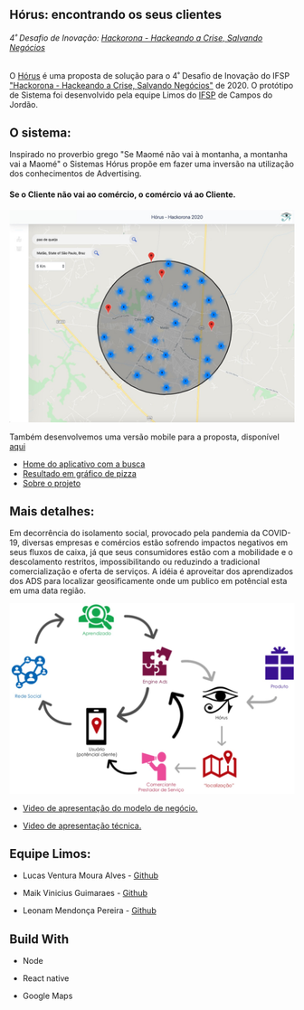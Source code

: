 ## Hórus: encontrando os seus clientes

###### 4˚ Desafio de Inovação: [Hackorona - Hackeando a Crise, Salvando Negócios](https://inova.ifsp.edu.br/index.php/editais/184-edital-149-2020-desafio-de-inovacao-hackorona-hackeando-a-crise-salvando-negocios)



O [Hórus](https://horus-hackathon.herokuapp.com/) é uma proposta de solução para o 4˚ Desafio de Inovação do IFSP ["Hackorona - Hackeando a Crise, Salvando Negócios"](https://inova.ifsp.edu.br/index.php/editais/184-edital-149-2020-desafio-de-inovacao-hackorona-hackeando-a-crise-salvando-negocios) de 2020. O protótipo de Sistema foi desenvolvido pela equipe Limos do [IFSP](http://ifspcjo.edu.br/) de Campos do Jordão.



## O sistema:



Inspirado no proverbio grego "Se Maomé não vai à montanha, a montanha vai a Maomé" o Sistemas Hórus propõe em fazer uma inversão na utilização dos conhecimentos de Advertising. 

#### Se o Cliente não vai ao comércio, o comércio vá ao Cliente.

![alt text](https://github.com/maikvinicius/horus-hackathon/blob/master/images/map-web.png)

Também desenvolvemos uma versão mobile para a proposta, disponível [aqui](https://exp.host/@maikvinicius/horus-app) 

* [Home do aplicativo com a busca](https://github.com/maikvinicius/horus-hackathon/blob/master/images/app-1.png) 
* [Resultado em gráfico de pizza](https://github.com/maikvinicius/horus-hackathon/blob/master/images/app-2.png) 
* [Sobre o projeto](https://github.com/maikvinicius/horus-hackathon/blob/master/images/app-3.png) 



## Mais detalhes:

Em decorrência do isolamento social, provocado pela pandemia da COVID-19, diversas empresas e comércios estão sofrendo impactos negativos em seus fluxos de caixa, já que seus consumidores estão com a mobilidade e o descolamento restritos, impossibilitando ou reduzindo a tradicional comercialização e oferta de serviços. A idéia é aproveitar dos aprendizados dos ADS para localizar geosificamente onde um publico em potêncial esta em uma data região.

![alt text](https://github.com/maikvinicius/horus-hackathon/blob/master/images/inverse-model.png)



* [Video de apresentação do modelo de negócio.](https://www.youtube.com/watch?v=UmRGArxZb2Y) 

* [Video de apresentação técnica.](https://www.youtube.com/watch?v=tcm31rGLqJM) 



## Equipe Limos:

* Lucas Ventura Moura Alves - [Github](https://github.com/lucasvma)

* Maik Vinicius Guimaraes - [Github](https://github.com/maikvinicius)

* Leonam Mendonça Pereira - [Github](https://github.com/leonammp)



## Build With

* Node

* React native

* Google Maps
